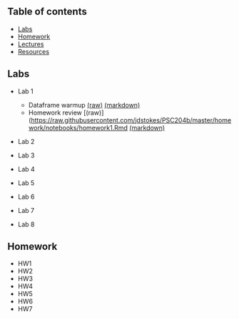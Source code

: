 Table of contents
-----------------

- [Labs](#labs)
- [Homework](#homework)
- [Lectures](#lectures)
- [Resources](#resources)

Labs
----
- Lab 1
     - Dataframe warmup [(raw)](https://raw.githubusercontent.com/jdstokes/PSC204b/master/labs/Lab1_warmup.Rmd) [(markdown)](https://github.com/jdstokes/PSC204b/blob/master/labs/Lab1_warmup.Rmd)
     - Homework review [(raw)](https://raw.githubusercontent.com/jdstokes/PSC204b/master/homework/notebooks/homework1.Rmd [(markdown)](http://htmlpreview.github.io/?https://github.com/jdstokes/PSC204b/blob/master/homework/notebooks/homework1.nb.html)

- Lab 2
- Lab 3
- Lab 4
- Lab 5
- Lab 6
- Lab 7
- Lab 8

Homework
----
- HW1
- HW2
- HW3
- HW4
- HW5
- HW6
- HW7 